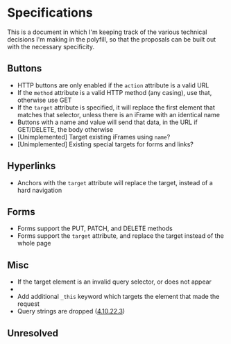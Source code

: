 # Specifications

This is a document in which I'm keeping track of the various technical decisions I'm making in the
polyfill, so that the proposals can be built out with the necessary specificity.

## Buttons
- HTTP buttons are only enabled if the `action` attribute is a valid URL
- If the `method` attribute is a valid HTTP method (any casing), use that, otherwise use GET
- If the `target` attribute is specified, it will replace the first element that matches that
  selector, unless there is an iFrame with an identical name
- Buttons with a name and value will send that data, in the URL if GET/DELETE, the body otherwise
- [Unimplemented] Target existing iFrames using `name`?
- [Unimplemented] Existing special targets for forms and links?


## Hyperlinks
- Anchors with the `target` attribute will replace the target, instead of a hard navigation

## Forms
- Forms support the PUT, PATCH, and DELETE methods
- Forms support the `target` attribute, and replace the target instead of the whole page

## Misc
- If the target element is an invalid query selector, or does not appear
-
- Add additional `_this` keyword which targets the element that made the request
- Query strings are dropped ([4.10.22.3](https://www.w3.org/TR/2011/WD-html5-20110525/association-of-controls-and-forms.html#form-submission-algorithm))

## Unresolved
